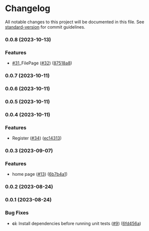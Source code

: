 # Changelog

All notable changes to this project will be documented in this file. See [standard-version](https://github.com/conventional-changelog/standard-version) for commit guidelines.

### 0.0.8 (2023-10-13)


### Features

* [#31](https://github.com/hawks-atlanta/frontend-react/issues/31)_FilePage ([#32](https://github.com/hawks-atlanta/frontend-react/issues/32)) ([87518a8](https://github.com/hawks-atlanta/frontend-react/commit/87518a8c860463322501d658b074387fee1eff74))

### 0.0.7 (2023-10-11)

### 0.0.6 (2023-10-11)

### 0.0.5 (2023-10-11)

### 0.0.4 (2023-10-11)


### Features

* Register ([#34](https://github.com/hawks-atlanta/frontend-react/issues/34)) ([ec14313](https://github.com/hawks-atlanta/frontend-react/commit/ec1431351cb06b94d4946c000bee58d835ae71f3))

### 0.0.3 (2023-09-07)


### Features

* home page ([#13](https://github.com/hawks-atlanta/frontend-react/issues/13)) ([6b7b4a1](https://github.com/hawks-atlanta/frontend-react/commit/6b7b4a10fb31cba5bc0f5e30404904cc9cd48200))

### 0.0.2 (2023-08-24)

### 0.0.1 (2023-08-24)


### Bug Fixes

* **ci:** Install dependencies before running unit tests ([#9](https://github.com/hawks-atlanta/frontend-react/issues/9)) ([6fd456a](https://github.com/hawks-atlanta/frontend-react/commit/6fd456a8fd49f774211877ab3ec82400d1eaf9b7))

